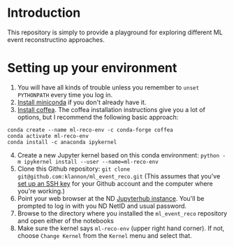 # Introduction
This repository is simply to provide a playground for exploring different ML event reconstructino approaches.

# Setting up your environment

1. You will have all kinds of trouble unless you remember to `unset PYTHONPATH` every time you log in. 
2. [Install miniconda](https://conda.io/projects/conda/en/latest/user-guide/install/index.html#regular-installation) if you don't already have it.
3. [Install coffea](https://coffeateam.github.io/coffea/installation.html).  The coffea installation instructions give you a lot of options, but I recommend the following basic approach:
```
conda create --name ml-reco-env -c conda-forge coffea
conda activate ml-reco-env
conda install -c anaconda ipykernel
```
4. Create a new Jupyter kernel based on this conda environment: `python -m ipykernel install --user --name=ml-reco-env`
5. Clone this Github repository: `git clone git@github.com:klannon/ml_event_reco.git` (This assumes that you've [set up an SSH key](https://docs.github.com/en/github/authenticating-to-github/connecting-to-github-with-ssh/generating-a-new-ssh-key-and-adding-it-to-the-ssh-agent) for your Github account and the computer where you're working.)
6. Point your web browser at the ND [Jupyterhub instance](https://earth.crc.nd.edu:49000/).  You'll be prompted to log in with you ND NetID and usual password.
7. Browse to the directory where you installed the `ml_event_reco` repository and open either of the notebooks
8. Make sure the kernel says `ml-reco-env` (upper right hand corner).  If not, choose `Change Kernel` from the `Kernel` menu and select that.
